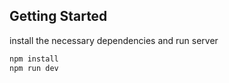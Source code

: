 ## Getting Started

install the necessary dependencies and run server

```bash
npm install
npm run dev
```
